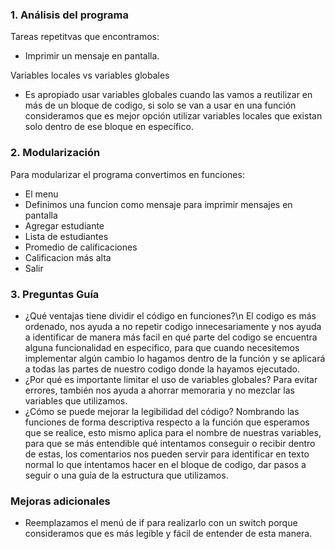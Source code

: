 ### 1. Análisis del programa
Tareas repetitvas que encontramos:
- Imprimir un mensaje en pantalla.

Variables locales vs variables globales
- Es apropiado usar variables globales cuando las vamos a reutilizar en más de un bloque de codigo, si solo se van a usar en una función consideramos que es mejor opción utilizar variables locales que existan solo dentro de ese bloque en específico.

### 2. Modularización
Para modularizar el programa convertimos en funciones:
- El menu
- Definimos una funcion como mensaje para imprimir mensajes en pantalla
- Agregar estudiante
- Lista de estudiantes
- Promedio de calificaciones
- Calificacion más alta
- Salir

### 3. Preguntas Guía
- ¿Qué ventajas tiene dividir el código en funciones?\n
El codigo es más ordenado, nos ayuda a no repetir codigo innecesariamente y nos ayuda a identificar de manera más facil en qué parte del codigo se encuentra alguna funcionalidad en especifico, para que cuando necesitemos implementar algún cambio lo hagamos dentro de la función y se aplicará a todas las partes de nuestro codigo donde la hayamos ejecutado.
- ¿Por qué es importante limitar el uso de variables globales?
Para evitar errores, también nos ayuda a ahorrar memoraria y no mezclar las variables que utilizamos.
- ¿Cómo se puede mejorar la legibilidad del código?
Nombrando las funciones de forma descriptiva respecto a la función que esperamos que se realice, esto mismo aplica para el nombre de nuestras variables, para que se más entendible qué intentamos conseguir o recibir dentro de estas, los comentarios nos pueden servir para identificar en texto normal lo que intentamos hacer en el bloque de codigo, dar pasos a seguir o una guía de la estructura que utilizamos.

### Mejoras adicionales
- Reemplazamos el menú de if para realizarlo con un switch porque consideramos que es más legible y fácil de entender de esta manera.
